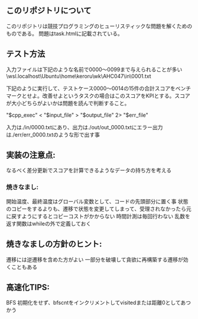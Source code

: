 ## このリポジトリについて
このリポジトリは競技プログラミングのヒューリスティックな問題を解くためのものである。
問題はtask.htmlに記載されている。



## テスト方法
入力ファイルは下記のような名前で0000～0099まで与えられることが多い
\\wsl.localhost\Ubuntu\home\keroru\wk\AHC047\in\0001.txt

下記のように実行して、テストケース0000～0014の15件の合計スコアをベンチマークとせよ。改善せよというタスクの場合はこのスコアをKPIとする。スコアが大小どちらがよいかは問題を読んで判断すること。

"$cpp_exec" < "$input_file"  > "$output_file" 2> "$err_file"

入力は./in/0000.txtにあり、出力は./out/out_0000.txtにエラー出力は./err/err_0000.txtのような形で出す事


## 実装の注意点:
なるべく差分更新でスコアを計算できるようなデータの持ち方を考える

### 焼きなまし:
開始温度、最終温度はグローバル変数として、コードの先頭部分に置く事
状態のコピーをするよりも、遷移で状態を変更してしまって、受理されなかったら元に戻すようにするとコピーコストがかからない
時間計測は毎回行わない
乱数を返す関数はwhileの外で定義しておく


## 焼きなましの方針のヒント:
遷移には逆遷移を含めた方がよい
一部分を破壊して貪欲に再構築する遷移が効くこともある


## 高速化TIPS:
BFS 初期化をせず、bfscntをインクリメントしてvisitedまたは距離0としてあつかう
